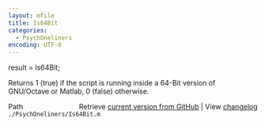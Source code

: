 ```yaml
---
layout: mfile
title: Is64Bit
categories:
  - PsychOneliners
encoding: UTF-8
---
```


result = Is64Bit;  

Returns 1 (true) if the script is running inside a 64-Bit version of  
GNU/Octave or Matlab, 0 (false) otherwise.  



<div class="code_header" style="text-align:right;">
  <span style="float:left;">Path&nbsp;&nbsp;</span> <span class="counter">Retrieve <a href=
  "https://raw.github.com/Psychtoolbox-3/Psychtoolbox-3/beta/./PsychOneliners/Is64Bit.m">current version from GitHub</a> | View <a href=
  "https://github.com/Psychtoolbox-3/Psychtoolbox-3/commits/beta/./PsychOneliners/Is64Bit.m">changelog</a></span>
</div>
<div class="code">
  <code>./PsychOneliners/Is64Bit.m</code>
</div>
